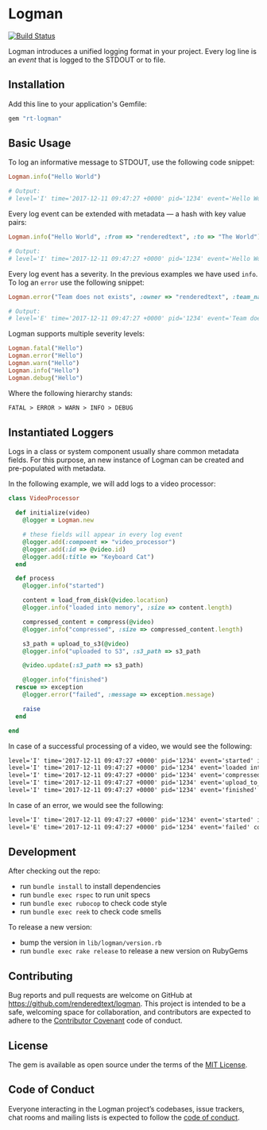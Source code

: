 # Logman

[![Build Status](https://semaphoreci.com/api/v1/renderedtext/logman/branches/master/badge.svg)](https://semaphoreci.com/renderedtext/logman)

Logman introduces a unified logging format in your project. Every log line is an
*event* that is logged to the STDOUT or to file.

## Installation

Add this line to your application's Gemfile:

```ruby
gem "rt-logman"
```

## Basic Usage

To log an informative message to STDOUT, use the following code snippet:

``` ruby
Logman.info("Hello World")

# Output:
# level='I' time='2017-12-11 09:47:27 +0000' pid='1234' event='Hello World'
```

Every log event can be extended with metadata — a hash with key value pairs:

``` ruby
Logman.info("Hello World", :from => "renderedtext", :to => "The World")

# Output:
# level='I' time='2017-12-11 09:47:27 +0000' pid='1234' event='Hello World' from='renderedtext' to='The World'
```

Every log event has a severity. In the previous examples we have used `info`. To
log an `error` use the following snippet:

``` ruby
Logman.error("Team does not exists", :owner => "renderedtext", :team_name => "z-fightes")

# Output:
# level='E' time='2017-12-11 09:47:27 +0000' pid='1234' event='Team does not exists' owner='renderedtext' team_name='z-fighters'
```

Logman supports multiple severity levels:

``` ruby
Logman.fatal("Hello")
Logman.error("Hello")
Logman.warn("Hello")
Logman.info("Hello")
Logman.debug("Hello")
```

Where the following hierarchy stands:

``` txt
FATAL > ERROR > WARN > INFO > DEBUG
```

## Instantiated Loggers

Logs in a class or system component usually share common metadata fields. For
this purpose, an new instance of Logman can be created and pre-populated with
metadata.

In the following example, we will add logs to a video processor:

``` ruby
class VideoProcessor

  def initialize(video)
    @logger = Logman.new

    # these fields will appear in every log event
    @logger.add(:compoent => "video_processor")
    @logger.add(:id => @video.id)
    @logger.add(:title => "Keyboard Cat")
  end

  def process
    @logger.info("started")

    content = load_from_disk(@video.location)
    @logger.info("loaded into memory", :size => content.length)

    compressed_content = compress(@video)
    @logger.info("compressed", :size => compressed_content.length)

    s3_path = upload_to_s3(@video)
    @logger.info("uploaded to S3", :s3_path => s3_path

    @video.update(:s3_path => s3_path)

    @logger.info("finished")
  rescue => exception
    @logger.error("failed", :message => exception.message)

    raise
  end

end
```

In case of a successful processing of a video, we would see the following:

``` txt
level='I' time='2017-12-11 09:47:27 +0000' pid='1234' event='started' id='31312' title='Keyboard Cat' component='video_processor'
level='I' time='2017-12-11 09:47:27 +0000' pid='1234' event='loaded into memory' component='video_processor' id='31312' title='Keyboard Cat' size='3123131312'
level='I' time='2017-12-11 09:47:27 +0000' pid='1234' event='compressed' component='video_processor' id='31312' title='Keyboard Cat' size='12312312'
level='I' time='2017-12-11 09:47:27 +0000' pid='1234' event='upload_to_s3' component='video_processor' id='31312' title='Keyboard Cat' s3_path='s3://random'
level='I' time='2017-12-11 09:47:27 +0000' pid='1234' event='finished' component='video_processor' id='31312' title='Keyboard Cat'
```

In case of an error, we would see the following:

``` txt
level='I' time='2017-12-11 09:47:27 +0000' pid='1234' event='started' id='31312' title='Keyboard Cat' component='video_processor'
level='E' time='2017-12-11 09:47:27 +0000' pid='1234' event='failed' component='video_processor' id='31312' title='Keyboard Cat' message='Out of memory'
```

## Development

After checking out the repo:

- run `bundle install` to install dependencies
- run `bundle exec rspec` to run unit specs
- run `bundle exec rubocop` to check code style
- run `bundle exec reek` to check code smells

To release a new version:

- bump the version in `lib/logman/version.rb`
- run `bundle exec rake release` to release a new version on RubyGems

## Contributing

Bug reports and pull requests are welcome on GitHub at
https://github.com/renderedtext/logman. This project is intended to be a safe,
welcoming space for collaboration, and contributors are expected to adhere to
the [Contributor Covenant](http://contributor-covenant.org) code of conduct.

## License

The gem is available as open source under the terms of the
[MIT License](https://opensource.org/licenses/MIT).

## Code of Conduct

Everyone interacting in the Logman project’s codebases, issue trackers, chat
rooms and mailing lists is expected to follow the
[code of conduct](https://github.com/renderedtext/logman/blob/master/CODE_OF_CONDUCT.md).
